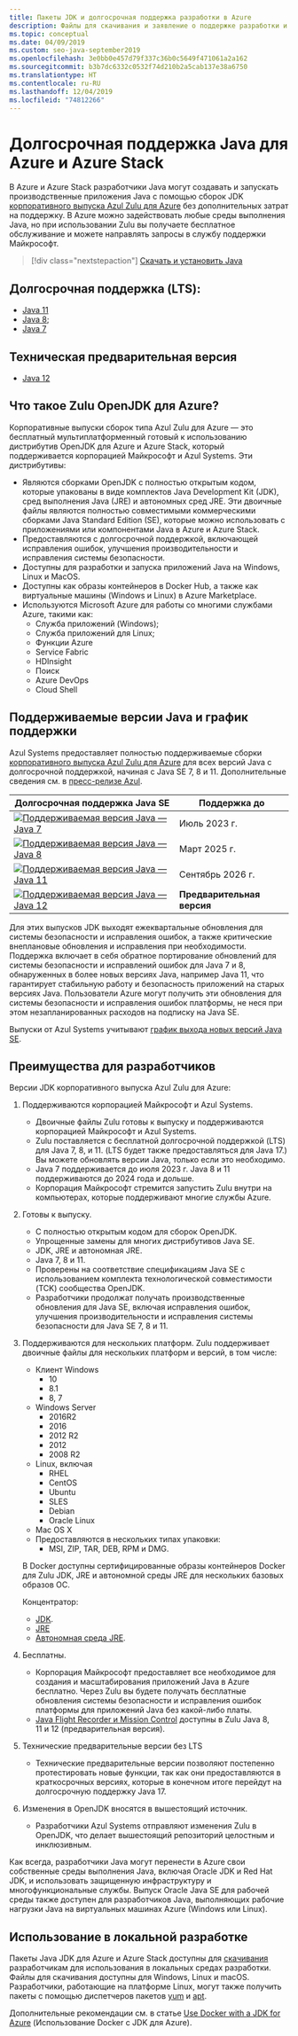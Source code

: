 ```yaml
---
title: Пакеты JDK и долгосрочная поддержка разработки в Azure
description: Файлы для скачивания и заявление о поддержке разработки и выполнения приложений на Java в Azure.
ms.topic: conceptual
ms.date: 04/09/2019
ms.custom: seo-java-september2019
ms.openlocfilehash: 3e0bb0e457d79f337c36b0c5649f471061a2a162
ms.sourcegitcommit: b3b7dc6332c0532f74d210b2a5cab137e38a6750
ms.translationtype: HT
ms.contentlocale: ru-RU
ms.lasthandoff: 12/04/2019
ms.locfileid: "74812266"
---
```

# <a name="java-long-term-support-for-azure-and-azure-stack"></a>Долгосрочная поддержка Java для Azure и Azure Stack

В Azure и Azure Stack разработчики Java могут создавать и запускать производственные приложения Java с помощью сборок JDK [корпоративного выпуска Azul Zulu для Azure](https://www.azul.com/downloads/azure-only/zulu/) без дополнительных затрат на поддержку. В Azure можно задействовать любые среды выполнения Java, но при использовании Zulu вы получаете бесплатное обслуживание и можете направлять запросы в службу поддержки Майкрософт.

> [!div class="nextstepaction"]
> [Скачать и установить Java](java-jdk-install.md)

## <a name="long-term-support-lts"></a>Долгосрочная поддержка (LTS):

* [Java 11](https://www.azul.com/downloads/azure-only/zulu/#java11)
* [Java 8](https://www.azul.com/downloads/azure-only/zulu/#java8);
* [Java 7](https://www.azul.com/downloads/azure-only/zulu/#java7)

## <a name="technical-preview"></a>Техническая предварительная версия

* [Java 12](https://www.azul.com/downloads/azure-only/zulu/#java12)

## <a name="what-is-the-zulu-openjdk-for-azure"></a>Что такое Zulu OpenJDK для Azure?

Корпоративные выпуски сборок типа Azul Zulu для Azure — это бесплатный мультиплатформенный готовый к использованию дистрибутив OpenJDK для Azure и Azure Stack, который поддерживается корпорацией Майкрософт и Azul Systems. Эти дистрибутивы:

* Являются сборками OpenJDK с полностью открытым кодом, которые упакованы в виде комплектов Java Development Kit (JDK), сред выполнения Java (JRE) и автономных сред JRE. Эти двоичные файлы являются полностью совместимыми коммерческими сборками Java Standard Edition (SE), которые можно использовать с приложениями или компонентами Java в Azure и Azure Stack.
* Предоставляются с долгосрочной поддержкой, включающей исправления ошибок, улучшения производительности и исправления системы безопасности.
* Доступны для разработки и запуска приложений Java на Windows, Linux и MacOS.
* Доступны как образы контейнеров в Docker Hub, а также как виртуальные машины (Windows и Linux) в Azure Marketplace.
* Используются Microsoft Azure для работы со многими службами Azure, такими как:
  * Служба приложений (Windows);
  * Служба приложений для Linux;
  * Функции Azure
  * Service Fabric
  * HDInsight
  * Поиск
  * Azure DevOps
  * Cloud Shell  

## <a name="supported-java-versions-and-update-schedule"></a>Поддерживаемые версии Java и график поддержки

Azul Systems предоставляет полностью поддерживаемые сборки [корпоративного выпуска Azul Zulu для Azure](https://www.azul.com/downloads/azure-only/zulu/) для всех версий Java с долгосрочной поддержкой, начиная с Java SE 7, 8 и 11. Дополнительные сведения см. в [пресс-релизе Azul](https://www.azul.com/press_release/free-java-production-support-for-microsoft-azure-azure-stack).

|Долгосрочная поддержка Java SE  |Поддержка до  |
|---------|----------|
|[![Поддерживаемая версия Java — Java 7](../media/jdk/supported-java-versions-java-7.png)](https://www.azul.com/downloads/azure-only/zulu/#java7) |Июль 2023 г. |
|[![Поддерживаемая версия Java — Java 8](../media/jdk/supported-java-versions-java-8.png)](https://www.azul.com/downloads/azure-only/zulu/#java8) |Март 2025 г.|
|[![Поддерживаемая версия Java — Java 11](../media/jdk/supported-java-versions-java-11.png)](https://www.azul.com/downloads/azure-only/zulu/#java11) |Сентябрь 2026 г.|
|[![Поддерживаемая версия Java — Java 12](../media/jdk/supported-java-versions-java-12.png)]() |**Предварительная версия**|

Для этих выпусков JDK выходят ежеквартальные обновления для системы безопасности и исправления ошибок, а также критические внеплановые обновления и исправления при необходимости.  Поддержка включает в себя обратное портирование обновлений для системы безопасности и исправлений ошибок для Java 7 и 8, обнаруженных в более новых версиях Java, например Java 11, что гарантирует стабильную работу и безопасность приложений на старых версиях Java.  Пользователи Azure могут получить эти обновления для системы безопасности и исправления ошибок платформы, не неся при этом незапланированных расходов на подписку на Java SE.

Выпуски от Azul Systems учитывают [график выхода новых версий Java SE](https://www.azul.com/products/azul_support_roadmap/).

## <a name="benefits-for-developers"></a>Преимущества для разработчиков

Версии JDK корпоративного выпуска Azul Zulu для Azure:

1. Поддерживаются корпорацией Майкрософт и Azul Systems.

   * Двоичные файлы Zulu готовы к выпуску и поддерживаются корпорацией Майкрософт и Azul Systems.
   * Zulu поставляется с бесплатной долгосрочной поддержкой (LTS) для Java 7, 8, и 11. (LTS будет также предоставляться для Java 17.) Вы можете обновлять версии Java, только если это необходимо.
   * Java 7 поддерживается до июля 2023 г. Java 8 и 11 поддерживаются до 2024 года и дольше.
   * Корпорация Майкрософт стремится запустить Zulu внутри на компьютерах, которые поддерживают многие службы Azure.

2. Готовы к выпуску.

   * С полностью открытым кодом для сборок OpenJDK.
   * Упрощенные замены для многих дистрибутивов Java SE.
   * JDK, JRE и автономная JRE.
   * Java 7, 8 и 11.
   * Проверены на соответствие спецификациям Java SE с использованием комплекта технологической совместимости (TCK) сообщества OpenJDK.
   * Разработчики продолжат получать производственные обновления для Java SE, включая исправления ошибок, улучшения производительности и исправления системы безопасности для Java SE 7, 8 и 11.

3. Поддерживаются для нескольких платформ. Zulu поддерживает двоичные файлы для нескольких платформ и версий, в том числе:

   * Клиент Windows
     * 10
     * 8.1
     * 8, 7
   * Windows Server
     * 2016R2
     * 2016
     * 2012 R2
     * 2012
     * 2008 R2
   * Linux, включая
     * RHEL
     * CentOS
     * Ubuntu
     * SLES
     * Debian
     * Oracle Linux
   * Mac OS X
   * Предоставляются в нескольких типах упаковки:
     * MSI, ZIP, TAR, DEB, RPM и DMG.

    В Docker доступны сертифицированные образы контейнеров Docker для Zulu JDK, JRE и автономной среды JRE для нескольких базовых образов ОС.

    Концентратор:

    * [JDK](https://hub.docker.com/_/microsoft-java-jdk).
    * [JRE](https://hub.docker.com/_/microsoft-java-jre)
    * [Автономная среда JRE](https://hub.docker.com/_/microsoft-java-jre-headless).

4. Бесплатны.

   * Корпорация Майкрософт предоставляет все необходимое для создания и масштабирования приложений Java в Azure бесплатно. Через Zulu вы будете получать бесплатные обновления системы безопасности и исправления ошибок платформы для приложений Java без какой-либо платы.
   * [Java Flight Recorder и Mission Control](java-jdk-flight-recorder-and-mission-control.md) доступны в Zulu Java 8, 11 и 12 (предварительная версия).

5. Технические предварительные версии без LTS

   * Технические предварительные версии позволяют постепенно протестировать новые функции, так как они предоставляются в краткосрочных версиях, которые в конечном итоге перейдут на долгосрочную поддержку Java 17.

6. Изменения в OpenJDK вносятся в вышестоящий источник.

   * Разработчики Azul Systems отправляют изменения Zulu в OpenJDK, что делает вышестоящий репозиторий целостным и инклюзивным.

Как всегда, разработчики Java могут перенести в Azure свои собственные среды выполнения Java, включая Oracle JDK и Red Hat JDK, и использовать защищенную инфраструктуру и многофункциональные службы. Выпуск Oracle Java SE для рабочей среды также доступен для разработчиков Java, выполняющих рабочие нагрузки Java на виртуальных машинах Azure (Windows или Linux).

## <a name="use-for-local-development"></a>Использование в локальной разработке 

Пакеты Java JDK для Azure и Azure Stack доступны для [скачивания](https://www.azul.com/downloads/azure-only/zulu/) разработчикам для использования в локальных средах разработки. Файлы для скачивания доступны для Windows, Linux и macOS. Разработчики, работающие на платформе Linux, могут также получить пакеты с помощью диспетчеров пакетов [yum](https://www.azul.com/downloads/azure-only/zulu/#yum-repo) и [apt](https://www.azul.com/downloads/azure-only/zulu/#apt-repo).

Дополнительные рекомендации см. в статье [Use Docker with a JDK for Azure](java-jdk-docker-images.md) (Использование Docker с JDK для Azure).